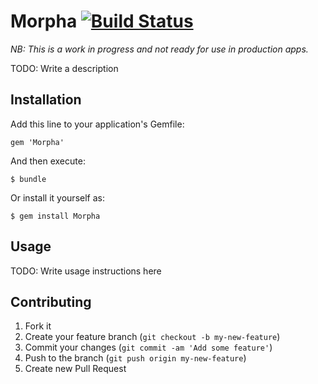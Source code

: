# Morpha [![Build Status](https://travis-ci.org/kewan/Morpha.png?branch=master)](https://travis-ci.org/kewan/Morpha)

*NB: This is a work in progress and not ready for use in production apps.*

TODO: Write a description

## Installation

Add this line to your application's Gemfile:

    gem 'Morpha'

And then execute:

    $ bundle

Or install it yourself as:

    $ gem install Morpha

## Usage

TODO: Write usage instructions here

## Contributing

1. Fork it
2. Create your feature branch (`git checkout -b my-new-feature`)
3. Commit your changes (`git commit -am 'Add some feature'`)
4. Push to the branch (`git push origin my-new-feature`)
5. Create new Pull Request
